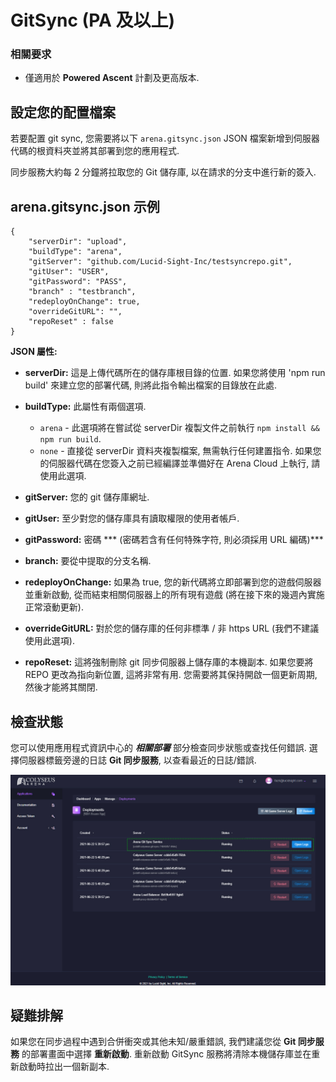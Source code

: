 # GitSync (PA 及以上)

### 相關要求

* 僅適用於 **Powered Ascent** 計劃及更高版本.

## 設定您的配置檔案

若要配置 git sync, 您需要將以下 ```arena.gitsync.json``` JSON 檔案新增到伺服器代碼的根資料夾並將其部署到您的應用程式.

同步服務大約每 2 分鐘將拉取您的 Git 儲存庫, 以在請求的分支中進行新的簽入.

## arena.gitsync.json 示例
```
{
    "serverDir": "upload",
    "buildType": "arena",
    "gitServer": "github.com/Lucid-Sight-Inc/testsyncrepo.git",
    "gitUser": "USER",
    "gitPassword": "PASS",
    "branch" : "testbranch",
    "redeployOnChange": true,
    "overrideGitURL": "",
    "repoReset" : false
}
```

**JSON 屬性:**

- **serverDir:** 這是上傳代碼所在的儲存庫根目錄的位置. 如果您將使用 'npm run build' 來建立您的部署代碼, 則將此指令輸出檔案的目錄放在此處.

- **buildType:** 此屬性有兩個選項.
    - `arena` - 此選項將在嘗試從 serverDir 複製文件之前執行 ```npm install && npm run build```.
    - `none` - 直接從 serverDir 資料夾複製檔案, 無需執行任何建置指令. 如果您的伺服器代碼在您簽入之前已經編譯並準備好在 Arena Cloud 上執行, 請使用此選項.

- **gitServer:** 您的 git 儲存庫網址.

- **gitUser:** 至少對您的儲存庫具有讀取權限的使用者帳戶.

- **gitPassword:** 密碼 *** (密碼若含有任何特殊字符, 則必須採用 URL 編碼)***

- **branch:** 要從中提取的分支名稱.

- **redeployOnChange:** 如果為 true, 您的新代碼將立即部署到您的遊戲伺服器並重新啟動, 從而結束相關伺服器上的所有現有遊戲 (將在接下來的幾週內實施正常滾動更新).

- **overrideGitURL:** 對於您的儲存庫的任何非標準 / 非 https URL (我們不建議使用此選項).

- **repoReset:** 這將強制刪除 git 同步伺服器上儲存庫的本機副本. 如果您要將 REPO 更改為指向新位置, 這將非常有用. 您需要將其保持開啟一個更新周期, 然後才能將其關閉.

## 檢查狀態

您可以使用應用程式資訊中心的 ***相關部署*** 部分檢查同步狀態或查找任何錯誤. 選擇伺服器標籤旁邊的日誌 **Git 同步服務**, 以查看最近的日誌/錯誤.

![Arena 應用程式管理視圖](../../images/git-sync-logs.jpg)

## 疑難排解
如果您在同步過程中遇到合併衝突或其他未知/嚴重錯誤, 我們建議您從 **Git 同步服務** 的部署畫面中選擇 **重新啟動**. 重新啟動 GitSync 服務將清除本機儲存庫並在重新啟動時拉出一個新副本.
